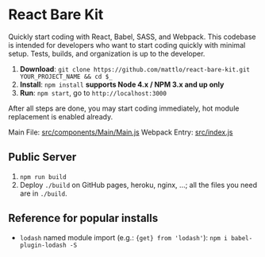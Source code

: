 # React Bare Kit
Quickly start coding with React, Babel, SASS, and Webpack.
This codebase is intended for developers who want to start coding quickly with minimal setup. Tests, builds, and organization
is up to the developer.

1. **Download**: `git clone https://github.com/mattlo/react-bare-kit.git YOUR_PROJECT_NAME && cd $_`
2. **Install**: `npm install` **supports Node 4.x / NPM 3.x and up only**
3. **Run**: `npm start`, go to `http://localhost:3000`

After all steps are done, you may start coding immediately, hot module replacement is enabled already.

Main File: [src/components/Main/Main.js](https://github.com/mattlo/react-bare-kit/blob/master/src/components/Main/Main.js)
Webpack Entry: [src/index.js](https://github.com/mattlo/react-bare-kit/blob/master/src/index.js)

## Public Server
1. `npm run build`
2. Deploy `./build` on GitHub pages, heroku, nginx, ...; all the files you need are in `./build`.

## Reference for popular installs
- `lodash` named module import (e.g.: `{get} from 'lodash'`): `npm i babel-plugin-lodash -S`